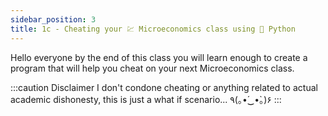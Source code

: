 ```yaml
---
sidebar_position: 3
title: 1c - Cheating your 💹 Microeconomics class using 🐍 Python
---
```


Hello everyone by the end of this class you will learn enough to create a
program that will help you cheat on your next Microeconomics class.

:::caution Disclaimer
I don't condone cheating or anything related to actual academic dishonesty, this
is just a what if scenario... 	٩(｡•́‿•̀｡)۶
:::




